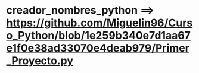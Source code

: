 # creador_nombres_python ==> https://github.com/Miguelin96/Curso_Python/blob/1e259b340e7d1aa67e1f0e38ad33070e4deab979/Primer_Proyecto.py
